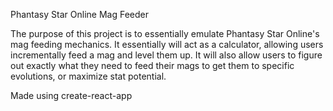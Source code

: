 
Phantasy Star Online Mag Feeder

The purpose of this project is to essentially emulate Phantasy Star
Online's mag feeding mechanics. It essentially will act as a calculator,
allowing users incrementally feed a mag and level them up. It will also
allow users to figure out exactly what they need to feed their mags to 
get them to specific evolutions, or maximize stat potential.

Made using create-react-app